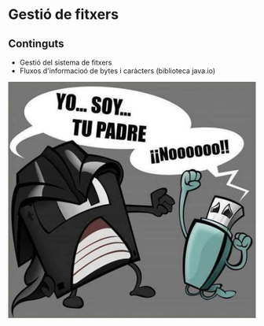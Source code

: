 # Gestió de fitxers

## Continguts

* Gestió del sistema de fitxers
* Fluxos d'informacioó de bytes i caràcters (biblioteca java.io)

![](/images/disk_padre_usb.jpg)
